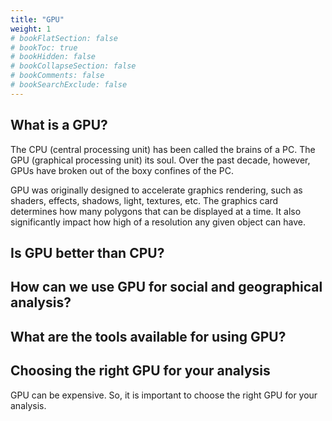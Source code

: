 ```yaml
---
title: "GPU"
weight: 1
# bookFlatSection: false
# bookToc: true
# bookHidden: false
# bookCollapseSection: false
# bookComments: false
# bookSearchExclude: false
---
```

## What is a GPU?

The CPU (central processing unit) has been called the brains of a PC. The GPU (graphical processing unit) its soul. Over the past decade, however, GPUs have broken out of the boxy confines of the PC.

GPU was originally designed to accelerate graphics rendering, such as shaders, effects, shadows, light, textures, etc. The graphics card determines how many polygons that can be displayed at a time. It also significantly impact how high of a resolution any given object can have.

## Is GPU better than CPU?

## How can we use GPU for social and geographical analysis? 

## What are the tools available for using GPU?

## Choosing the right GPU for your analysis

GPU can be expensive. So, it is important to choose the right GPU for your analysis. 


